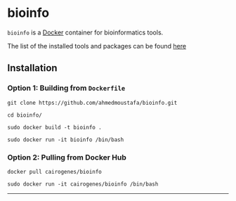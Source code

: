 # bioinfo

`bioinfo` is a [Docker](https://www.docker.com/) container for bioinformatics tools.

The list of the installed tools and packages can be found [here](Tools.md)

## Installation

### Option 1: Building from `Dockerfile`
`git clone https://github.com/ahmedmoustafa/bioinfo.git`

`cd bioinfo/`

`sudo docker build -t bioinfo .`

`sudo docker run -it bioinfo /bin/bash`

### Option 2: Pulling from Docker Hub
`docker pull cairogenes/bioinfo`

`sudo docker run -it cairogenes/bioinfo /bin/bash`

---
